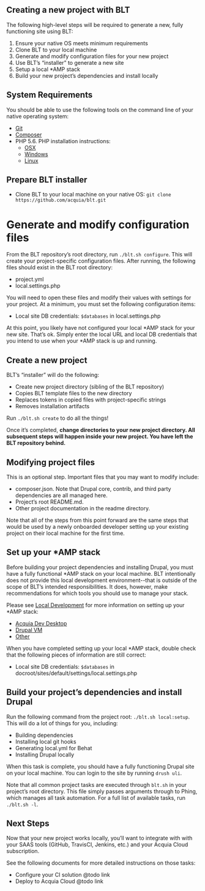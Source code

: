 ## Creating a new project with BLT

The following high-level steps will be required to generate a new, fully functioning site using BLT:

1. Ensure your native OS meets minimum requirements
1. Clone BLT to your local machine
1. Generate and modify configuration files for your new project
1. Use BLT’s “installer” to generate a new site
1. Setup a local *AMP stack
1. Build your new project’s dependencies and install locally

## System Requirements

You should be able to use the following tools on the command line of your native operating system:

* [Git](https://git-scm.com/)
* [Composer](https://getcomposer.org/download/)
* PHP 5.6. PHP installation instructions:
    * [OSX](http://justinhileman.info/article/reinstalling-php-on-mac-os-x/)
    * [Windows](http://php.net/manual/en/install.windows.php)
    * [Linux](http://php.net/manual/en/install.unix.debian.php)

## Prepare BLT installer

* Clone BLT to your local machine on your native OS:
  `git clone https://github.com/acquia/blt.git` 

# Generate and modify configuration files

From the BLT repository’s root directory, run `./blt.sh configure`. This will create your project-specific configuration files. After running, the following files should exist in the BLT root directory:

* project.yml
* local.settings.php

You will need to open these files and modify their values with settings for your project. At a minimum, you must set the following configuration items:

* Local site DB credentials: `$databases` in local.settings.php

At this point, you likely have not configured your local *AMP stack for your new site. That’s ok. Simply enter the local URL and local DB credentials that you intend to use when your *AMP stack is up and running.

## Create a new project

BLT’s “installer” will do the following:
* Create new project directory (sibling of the BLT repository)
* Copies BLT template files to the new directory
* Replaces tokens in copied files with project-specific strings
* Removes installation artifacts

Run `./blt.sh create` to do all the things!

Once it’s completed, __change directories to your new project directory. All subsequent steps will happen inside your new project. You have left the BLT repository behind.__

## Modifying project files

This is an optional step. Important files that you may want to modify include:

* composer.json. Note that Drupal core, contrib, and third party dependencies are all managed here.
* Project’s root README.md.
* Other project documentation in the readme directory.

Note that all of the steps from this point forward are the same steps that would be used by a newly onboarded developer setting up your existing project on their local machine for the first time.

## Set up your \*AMP stack

Before building your project dependencies and installing Drupal, you must have a fully functional \*AMP stack on your local machine. BLT intentionally does not provide this local development environment--that is outside of the scope of BLT’s intended responsibilities. It does, however, make recommendations for which tools you should use to manage your stack.

Please see [Local Development](template/readme/local-development.md) for more information on setting up your \*AMP stack:
  * [Acquia Dev Desktop](template/readme/local-development.md#using-acquia-dev-desktop-for-blt-generated-projects)  
  * [Drupal VM](template/readme/local-development.md#using-drupal-vm-for-blt-generated-projects)
  * [Other](https://github.com/acquia/blt/blob/8.x/template/readme/local-development.md#alternative-local-development-environments)

When you have completed setting up your local \*AMP stack, double check that the following pieces of information are still correct:

* Local site DB credentials: `$databases` in docroot/sites/default/settings/local.settings.php

## Build your project’s dependencies and install Drupal

Run the following command from the project root: `./blt.sh local:setup`. This will do a lot of things for you, including:

* Building dependencies
* Installing local git hooks
* Generating local.yml for Behat
* Installing Drupal locally

When this task is complete, you should have a fully functioning Drupal site on your local machine. You can login to the site by running `drush uli`.

Note that all common project tasks are executed through `blt.sh` in your project’s root directory. This file simply passes arguments through to Phing, which manages all task automation. For a full list of available tasks, run `./blt.sh -l`.

## Next Steps

Now that your new project works locally, you’ll want to integrate with with your SAAS tools (GitHub, TravisCI, Jenkins, etc.) and your Acquia Cloud subscription.

See the following documents for more detailed instructions on those tasks:

* Configure your CI solution @todo link
* Deploy to Acquia Cloud @todo link
